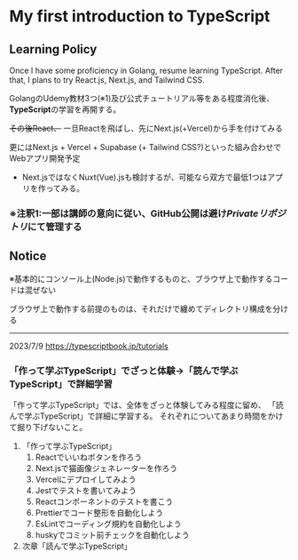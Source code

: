 # My first introduction to TypeScript

## Learning Policy

Once I have some proficiency in Golang, resume learning TypeScript.
After that, I plans to try React.js, Next.js, and Tailwind CSS.

GolangのUdemy教材3つ(※1)及び公式チュートリアル等をある程度消化後、**TypeScript**の学習を再開する。

~~その後React、~~ 一旦Reactを飛ばし、先にNext.js(+Vercel)から手を付けてみる

更にはNext.js + Vercel + Supabase (+ Tailwind CSS?)といった組み合わせでWebアプリ開発予定

- Next.jsではなくNuxt(Vue).jsも検討するが、可能なら双方で最低1つはアプリを作ってみる。

### ※注釈1:一部は講師の意向に従い、GitHub公開は避け*Privateリポジトリ*にて管理する

## Notice

※基本的にコンソール上(Node.js)で動作するものと、ブラウザ上で動作するコードは混ぜない

ブラウザ上で動作する前提のものは、それだけで纏めてディレクトリ構成を分ける

---
2023/7/9
<https://typescriptbook.jp/tutorials>

### 「作って学ぶTypeScript」でざっと体験→「読んで学ぶTypeScript」で詳細学習

「作って学ぶTypeScript」では、全体をざっと体験してみる程度に留め、
「読んで学ぶTypeScript」で詳細に学習する。
それぞれについてあまり時間をかけて掘り下げないこと。

1. 「作って学ぶTypeScript」
   1. Reactでいいねボタンを作ろう
   2. Next.jsで猫画像ジェネレーターを作ろう
   3. Vercelにデプロイしてみよう
   4. Jestでテストを書いてみよう
   5. Reactコンポーネントのテストを書こう
   6. Prettierでコード整形を自動化しよう
   7. EsLintでコーディング規約を自動化しよう
   8. huskyでコミット前チェックを自動化しよう
2. 次章「読んで学ぶTypeScript」
